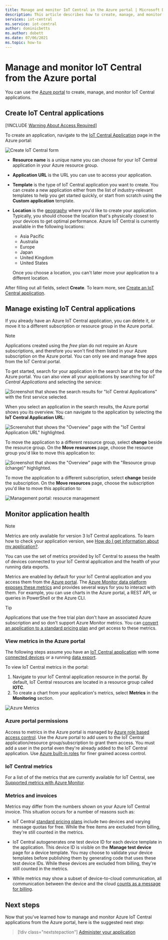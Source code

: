 ```yaml
---
title: Manage and monitor IoT Central in the Azure portal | Microsoft Docs
description: This article describes how to create, manage, and monitor your IoT Central applications from the Azure portal.
services: iot-central
ms.service: iot-central
author: dominicbetts
ms.author: dobett
ms.date: 07/06/2021
ms.topic: how-to
---
```


# Manage and monitor IoT Central from the Azure portal

You can use the [Azure portal](https://portal.azure.com) to create, manage, and monitor IoT Central applications.

## Create IoT Central applications

[!INCLUDE [Warning About Access Required](../../../includes/iot-central-warning-contribitorrequireaccess.md)]

To create an application, navigate to the [IoT Central Application](https://ms.portal.azure.com/#create/Microsoft.IoTCentral) page in the Azure portal:

![Create IoT Central form](media/howto-manage-iot-central-from-portal/create-form.png)

* **Resource name** is a unique name you can choose for your IoT Central application in your Azure resource group.

* **Application URL** is the URL you can use to access your application.

* **Template** is the type of IoT Central application you want to create. You can create a new application either from the list of industry-relevant templates to help you get started quickly, or start from scratch using the **Custom application** template.

* **Location** is the [geography](https://azure.microsoft.com/global-infrastructure/geographies/) where you'd like to create your application. Typically, you should choose the location that's physically closest to your devices to get optimal performance. Azure IoT Central is currently available in the following locations:

  * Asia Pacific
  * Australia
  * Europe
  * Japan
  * United Kingdom
  * United States

  Once you choose a location, you can't later move your application to a different location.

After filling out all fields, select **Create**. To learn more, see [Create an IoT Central application](howto-create-iot-central-application.md).

## Manage existing IoT Central applications

If you already have an Azure IoT Central application, you can delete it, or move it to a different subscription or resource group in the Azure portal.

> [!NOTE]
> Applications created using the *free* plan do not require an Azure subscriptions, and therefore you won't find them listed in your Azure subscription on the Azure portal. You can only see and manage free apps from the IoT Central portal.

To get started, search for your application in the search bar at the top of the Azure portal. You can also view all your applications by searching for _IoT Central Applications_ and selecting the service:

![Screenshot that shows the search results for "IoT Central Applications" with the first service selected.](media/howto-manage-iot-central-from-portal/search-iot-central.png)

When you select an application in the search results, the Azure portal shows you its overview. You can navigate to the application by selecting the **IoT Central Application URL**:

![Screenshot that shows the "Overview" page with the "IoT Central Application URL" highlighted.](media/howto-manage-iot-central-from-portal/highlight-application.png)

To move the application to a different resource group, select **change** beside the resource group. On the **Move resources** page, choose the resource group you'd like to move this application to:

![Screenshot that shows the "Overview" page with the "Resource group (change)" highlighted.](media/howto-manage-iot-central-from-portal/highlight-resource-group.png)

To move the application to a different subscription, select  **change** beside the subscription. On the **Move resources** page, choose the subscription you'd like to move this application to:

![Management portal: resource management](media/howto-manage-iot-central-from-portal/highlight-subscription.png)

## Monitor application health

> [!NOTE]
> Metrics are only available for version 3 IoT Central applications. To learn how to check your application version, see [How do I get information about my application?](howto-faq.yml#how-do-i-get-information-about-my-application-).

You can use the set of metrics provided by IoT Central to assess the health of devices connected to your IoT Central application and the health of your running data exports.

Metrics are enabled by default for your IoT Central application and you access them from the [Azure portal](https://portal.azure.com/). The [Azure Monitor data platform exposes these metrics](../../azure-monitor/essentials/data-platform-metrics.md) and provides several ways for you to interact with them. For example, you can use charts in the Azure portal, a REST API, or queries in PowerShell or the Azure CLI.

> [!TIP]
> Applications that use the free trial plan don't have an associated Azure subscription and so don't support Azure Monitor metrics. You can [convert an application to a standard pricing plan](./howto-faq.yml#how-do-i-move-from-a-free-to-a-standard-pricing-plan-) and get access to these metrics.

### View metrics in the Azure portal

The following steps assume you have an [IoT Central application](./howto-create-iot-central-application.md) with some [connected devices](./tutorial-connect-device.md) or a running [data export](howto-export-data.md).

To view IoT Central metrics in the portal:

1. Navigate to your IoT Central application resource in the portal. By default, IoT Central resources are located in a resource group called **IOTC**.
1. To create a chart from your application's metrics, select **Metrics** in the **Monitoring** section.

![Azure Metrics](media/howto-manage-iot-central-from-portal/metrics.png)

### Azure portal permissions

Access to metrics in the Azure portal is managed by [Azure role based access control](../../role-based-access-control/overview.md). Use the Azure portal to add users to the IoT Central application/resource group/subscription to grant them access. You must add a user in the portal even they're already added to the IoT Central application. Use [Azure built-in roles](../../role-based-access-control/built-in-roles.md) for finer grained access control.

### IoT Central metrics

For a list of of the metrics that are currently available for IoT Central, see [Supported metrics with Azure Monitor](../../azure-monitor/essentials/metrics-supported.md#microsoftiotcentraliotapps).

### Metrics and invoices

Metrics may differ from the numbers shown on your Azure IoT Central invoice. This situation occurs for a number of reasons such as:

* IoT Central [standard pricing plans](https://azure.microsoft.com/pricing/details/iot-central/) include two devices and varying message quotas for free. While the free items are excluded from billing, they're still counted in the metrics.

* IoT Central autogenerates one test device ID for each device template in the application. This device ID is visible on the **Manage test device** page for a device template. You may choose to validate your device templates before publishing them by generating code that uses these test device IDs. While these devices are excluded from billing, they're still counted in the metrics.

* While metrics may show a subset of device-to-cloud communication, all communication between the device and the cloud [counts as a message for billing](https://azure.microsoft.com/pricing/details/iot-central/).

## Next steps

Now that you've learned how to manage and monitor Azure IoT Central applications from the Azure portal, here is the suggested next step:

> [!div class="nextstepaction"]
> [Administer your application](howto-administer.md)